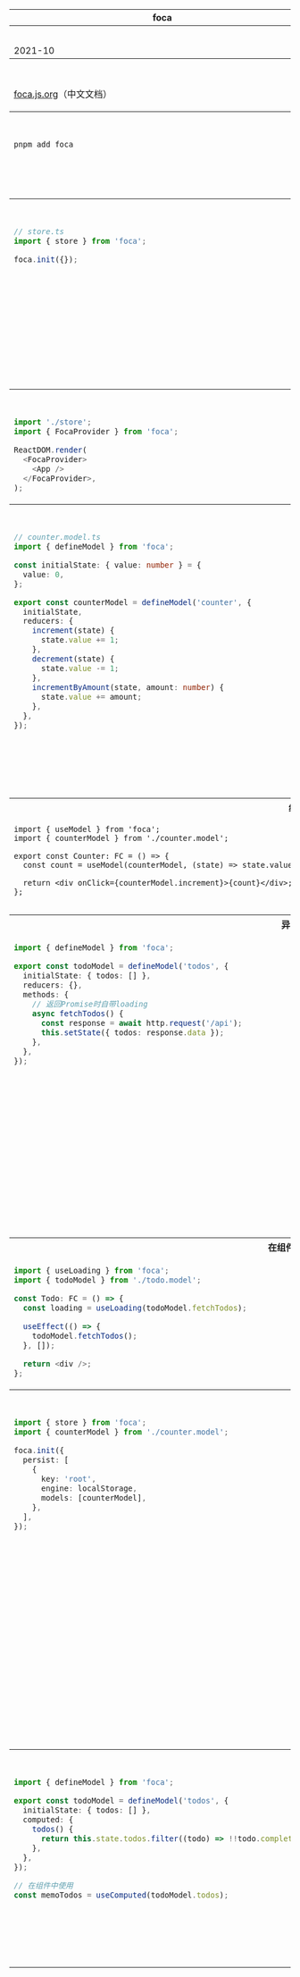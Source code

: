 <table>
<thead>
<tr>
<th>foca</th>
<th>toolkit</th>
</tr>
</thead>
<tbody>
<tr>
<th colspan="2">
开源时间
</th>
</tr>
<tr>
<td>2021-10</td>
<td>2018-03</td>
</tr>
<tr>
<th colspan="2">
文档地址
</th>
</tr>
<tr>
<td valign="top">

[foca.js.org](https://foca.js.org)（中文文档）

</td>
<td>

[redux-toolkit.js.org](https://redux-toolkit.js.org/)（English documentation）

</td>
</tr>
<tr>
<th colspan="2">
安装
</th>
</tr>
<tr>
<td  valign="top">

```bash
pnpm add foca
```

</td>
<td>

```bash
pnpm add @reduxjs/toolkit react-redux
# 持久化
# pnpm add redux-persist
# 计算属性
# pnpm add reselect
```

</td>
</tr>
<tr>
<th colspan="2">
初始化
</th>
</tr>
<tr>
<td valign="top">

```typescript
// store.ts
import { store } from 'foca';

foca.init({});
```

</td>
<td>

```typescript
// store.ts
import { useDispatch, useSelector } from 'react-redux';
import { configureStore } from '@reduxjs/toolkit';
import counterReducer from './counterSlice';

export const store = configureStore({
  reducer: {
    // 项目中所有reducer都要import注册到这里（枯燥）
    counter: counterReducer,
  },
});

export type RootState = ReturnType<typeof store.getState>;
export type AppDispatch = typeof store.dispatch;
export const useAppDispatch = useDispatch.withTypes<AppDispatch>();
export const useAppSelector = useSelector.withTypes<RootState>();
```

</td>
</tr>
<tr>
<th colspan="2">
注入React
</th>
</tr>
<tr>
<td valign="top">

```typescript
import './store';
import { FocaProvider } from 'foca';

ReactDOM.render(
  <FocaProvider>
    <App />
  </FocaProvider>,
);
```

</td>
<td>

```typescript
import { store } from './store';
import { Provider } from 'react-redux';

ReactDOM.render(
  <Provider store={store}>
    <App />
  </Provider>,
);
```

</td>
</tr>
<tr>
<th colspan="2">
创建Reducer
</th>
</tr>
<tr>
<td valign="top">

```typescript
// counter.model.ts
import { defineModel } from 'foca';

const initialState: { value: number } = {
  value: 0,
};

export const counterModel = defineModel('counter', {
  initialState,
  reducers: {
    increment(state) {
      state.value += 1;
    },
    decrement(state) {
      state.value -= 1;
    },
    incrementByAmount(state, amount: number) {
      state.value += amount;
    },
  },
});
```

</td>
<td>

```typescript
// counterSlice.ts
import { createSlice } from '@reduxjs/toolkit';
import type { PayloadAction } from '@reduxjs/toolkit';

const initialState: { value: number } = {
  value: 0,
};

export const counterSlice = createSlice({
  name: 'counter',
  initialState,
  reducers: {
    increment(state) {
      state.value += 1;
    },
    decrement(state) {
      state.value -= 1;
    },
    incrementByAmount(state, action: PayloadAction<number>) {
      state.value += action.payload;
    },
  },
});

const { actions, reducer } = counterSlice;
export const { increment, decrement, incrementByAmount } = actions;
export default reducer;
```

</td>
</tr>
<tr>
<th colspan="2">
组件中获取数据
</th>
</tr>
<tr>
<td valign="top">

```tsx
import { useModel } from 'foca';
import { counterModel } from './counter.model';

export const Counter: FC = () => {
  const count = useModel(counterModel, (state) => state.value);

  return <div onClick={counterModel.increment}>{count}</div>;
};
```

</td>
<td>

```tsx
import { useAppSelector, useAppDispatch } from './store';
import { increment } from './counterSlice';

export const Counter: FC = () => {
  const count = useAppSelector((state) => state.counter.value);
  const dispatch = useAppDispatch();

  return <div onClick={() => dispatch(increment())}>{count}</div>;
};
```

</td>
</tr>
<tr>
<th colspan="2">
异步请求和loading
</th>
</tr>
<tr>
<td valign="top">

```typescript
import { defineModel } from 'foca';

export const todoModel = defineModel('todos', {
  initialState: { todos: [] },
  reducers: {},
  methods: {
    // 返回Promise时自带loading
    async fetchTodos() {
      const response = await http.request('/api');
      this.setState({ todos: response.data });
    },
  },
});
```

</td>
<td>

```typescript
import { createSlice, createAsyncThunk } from '@reduxjs/toolkit';

export const fetchTodosAsync = createAsyncThunk(
  'todos/fetchTodos',
  async () => {
    const response = await http.request('/api');
    return response.data;
  },
);

const todoSlice = createSlice({
  name: 'todos',
  initialState: { todos: [], loading: false },
  reducers: {},
  extraReducers(builder) {
    builder
      .addCase(fetchTodosAsync.pending, (state) => {
        state.loading = true;
      })
      .addCase(fetchTodosAsync.fulfilled, (state, action) => {
        state.loading = false;
        state.todos = action.payload;
      })
      .addCase(fetchTodosAsync.rejected, (state, action) => {
        state.loading = false;
      });
  },
});

export default todosSlice.reducer;
```

</td>
</tr>
<tr>
<th colspan="2">
在组件中使用loading状态
</th>
</tr>
<tr>
<td valign="top">

```typescript
import { useLoading } from 'foca';
import { todoModel } from './todo.model';

const Todo: FC = () => {
  const loading = useLoading(todoModel.fetchTodos);

  useEffect(() => {
    todoModel.fetchTodos();
  }, []);

  return <div />;
};
```

</td>
<td>

```typescript
import { useAppSelector, useAppDispatch } from './store';

const Todo: FC = () => {
  const dispatch = useAppDispatch();
  const loading = useAppSelector((s) => s.todos.loading);

  useEffect(() => {
    dispatch(fetchTodosAsync());
  }, [dispatch]);

  return <div />;
};
```

</td>
</tr>
<tr>
<th colspan="2">
持久化
</th>
</tr>
<tr>
<td valign="top">

```typescript
import { store } from 'foca';
import { counterModel } from './counter.model';

foca.init({
  persist: [
    {
      key: 'root',
      engine: localStorage,
      models: [counterModel],
    },
  ],
});
```

</td>
<td>

```bash
pnpm add redux-persist
```

```typescript
import { configureStore } from '@reduxjs/toolkit';
import storage from 'redux-persist/lib/storage';
import { combineReducers } from 'redux';
import { persistReducer } from 'redux-persist';
import counterReducer from './counterSlice';

const reducers = combineReducers({
  counter: counterReducer,
});

const persistConfig = {
  key: 'root',
  storage,
  whitelist: ['counter'],
};

const persistedReducer = persistReducer(persistConfig, reducers);
const store = configureStore({ reducer: persistedReducer });

export default store;
```

```tsx
import { store } from './store';
import { Provider } from 'react-redux';
import { PersistGate } from 'redux-persist/integration/react';
import { persistStore } from 'redux-persist';

ReactDOM.render(
  <Provider store={store}>
    <PersistGate loading={null} persistor={persistStore(store)}>
      <App />
    </PersistGate>
  </Provider>,
);
```

</td>
</tr>
<tr>
<th colspan="2">
计算属性
</th>
</tr>
<tr>
<td valign="top">

```typescript
import { defineModel } from 'foca';

export const todoModel = defineModel('todos', {
  initialState: { todos: [] },
  computed: {
    todos() {
      return this.state.todos.filter((todo) => !!todo.completed);
    },
  },
});

// 在组件中使用
const memoTodos = useComputed(todoModel.todos);
```

</td>
<td>

```bash
pnpm add reselect
```

```typescript
import { createSlice } from '@reduxjs/toolkit';
import { createSelector } from 'reselect';

const todoSlice = createSlice({
  name: 'todos',
  initialState: { todos: [] },
});

const memoizedSelectCompletedTodos = createSelector(
  [(state: RootState) => state.todos],
  (todos) => {
    return todos.filter((todo) => !!todo.completed);
  },
);

// 在组件中使用
const memoTodos = memoizedSelectCompletedTodos(state);
```

</td>
</tr>
</tbody>
</table>
